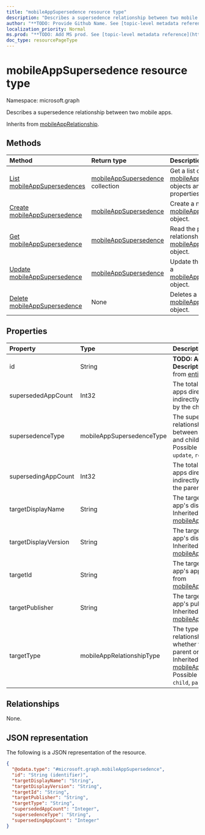 ```yaml
---
title: "mobileAppSupersedence resource type"
description: "Describes a supersedence relationship between two mobile apps."
author: "**TODO: Provide Github Name. See [topic-level metadata reference](https://msgo.azurewebsites.net/add/document/guidelines/metadata.html#topic-level-metadata)**"
localization_priority: Normal
ms.prod: "**TODO: Add MS prod. See [topic-level metadata reference](https://msgo.azurewebsites.net/add/document/guidelines/metadata.html#topic-level-metadata)**"
doc_type: resourcePageType
---
```


# mobileAppSupersedence resource type

Namespace: microsoft.graph



Describes a supersedence relationship between two mobile apps.


Inherits from [mobileAppRelationship](../resources/mobileapprelationship.md).

## Methods
|Method|Return type|Description|
|:---|:---|:---|
|[List mobileAppSupersedences](../api/mobileappsupersedence-list.md)|[mobileAppSupersedence](../resources/mobileappsupersedence.md) collection|Get a list of the [mobileAppSupersedence](../resources/mobileappsupersedence.md) objects and their properties.|
|[Create mobileAppSupersedence](../api/mobileappsupersedence-create.md)|[mobileAppSupersedence](../resources/mobileappsupersedence.md)|Create a new [mobileAppSupersedence](../resources/mobileappsupersedence.md) object.|
|[Get mobileAppSupersedence](../api/mobileappsupersedence-get.md)|[mobileAppSupersedence](../resources/mobileappsupersedence.md)|Read the properties and relationships of a [mobileAppSupersedence](../resources/mobileappsupersedence.md) object.|
|[Update mobileAppSupersedence](../api/mobileappsupersedence-update.md)|[mobileAppSupersedence](../resources/mobileappsupersedence.md)|Update the properties of a [mobileAppSupersedence](../resources/mobileappsupersedence.md) object.|
|[Delete mobileAppSupersedence](../api/mobileappsupersedence-delete.md)|None|Deletes a [mobileAppSupersedence](../resources/mobileappsupersedence.md) object.|

## Properties
|Property|Type|Description|
|:---|:---|:---|
|id|String|**TODO: Add Description** Inherited from [entity](../resources/entity.md)|
|supersededAppCount|Int32|The total number of apps directly or indirectly superseded by the child app.|
|supersedenceType|mobileAppSupersedenceType|The supersedence relationship type between the parent and child apps. Possible values are: `update`, `replace`.|
|supersedingAppCount|Int32|The total number of apps directly or indirectly superseding the parent app.|
|targetDisplayName|String|The target mobile app's display name. Inherited from [mobileAppRelationship](../resources/mobileapprelationship.md)|
|targetDisplayVersion|String|The target mobile app's display version. Inherited from [mobileAppRelationship](../resources/mobileapprelationship.md)|
|targetId|String|The target mobile app's app id. Inherited from [mobileAppRelationship](../resources/mobileapprelationship.md)|
|targetPublisher|String|The target mobile app's publisher. Inherited from [mobileAppRelationship](../resources/mobileapprelationship.md)|
|targetType|mobileAppRelationshipType|The type of relationship indicating whether the target is a parent or child. Inherited from [mobileAppRelationship](../resources/mobileapprelationship.md). Possible values are: `child`, `parent`.|

## Relationships
None.

## JSON representation
The following is a JSON representation of the resource.
<!-- {
  "blockType": "resource",
  "keyProperty": "id",
  "@odata.type": "microsoft.graph.mobileAppSupersedence",
  "baseType": "microsoft.graph.mobileAppRelationship",
  "openType": false
}
-->
``` json
{
  "@odata.type": "#microsoft.graph.mobileAppSupersedence",
  "id": "String (identifier)",
  "targetDisplayName": "String",
  "targetDisplayVersion": "String",
  "targetId": "String",
  "targetPublisher": "String",
  "targetType": "String",
  "supersededAppCount": "Integer",
  "supersedenceType": "String",
  "supersedingAppCount": "Integer"
}
```

